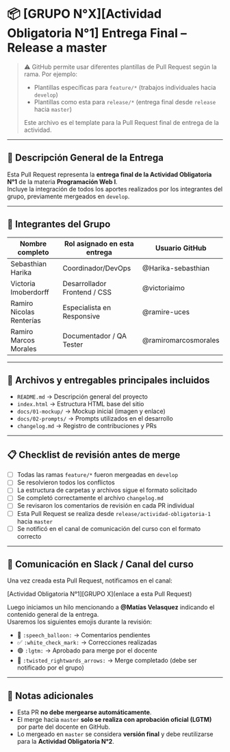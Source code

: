 # 📦 [GRUPO N°X][Actividad Obligatoria N°1] Entrega Final – Release a master

> ⚠️ GitHub permite usar diferentes plantillas de Pull Request según la rama.
> Por ejemplo:
> - Plantillas específicas para `feature/*` (trabajos individuales hacia `develop`)
> - Plantillas como esta para `release/*` (entrega final desde `release` hacia `master`)
>
> Este archivo es el template para la Pull Request final de entrega de la actividad.

---

## 🧾 Descripción General de la Entrega

Esta Pull Request representa la **entrega final de la Actividad Obligatoria N°1** de la materia **Programación Web I**.  
Incluye la integración de todos los aportes realizados por los integrantes del grupo, previamente mergeados en `develop`.

---

## 👥 Integrantes del Grupo

| Nombre completo          | Rol asignado en esta entrega | Usuario GitHub      |
|--------------------------|------------------------------|---------------------|
| Sebasthian Harika    | Coordinador/DevOps | @Harika-sebasthian |
| Victoria Imoberdorff | Desarrollador Frontend / CSS | @victoriaimo |
| Ramiro Nicolas Renterías | Especialista en Responsive | @ramire-uces  |
| Ramiro Marcos Morales | Documentador / QA Tester | @ramiromarcosmorales |

---

## 📂 Archivos y entregables principales incluidos

- `README.md` → Descripción general del proyecto  
- `index.html` → Estructura HTML base del sitio  
- `docs/01-mockup/` → Mockup inicial (imagen y enlace)  
- `docs/02-prompts/` → Prompts utilizados en el desarrollo  
- `changelog.md` → Registro de contribuciones y PRs  

---

## 📋 Checklist de revisión antes de merge

- [ ] Todas las ramas `feature/*` fueron mergeadas en `develop`
- [ ] Se resolvieron todos los conflictos
- [ ] La estructura de carpetas y archivos sigue el formato solicitado
- [ ] Se completó correctamente el archivo `changelog.md`
- [ ] Se revisaron los comentarios de revisión en cada PR individual
- [ ] Esta Pull Request se realiza desde `release/actividad-obligatoria-1` hacia `master`
- [ ] Se notificó en el canal de comunicación del curso con el formato correcto

---

## 📣 Comunicación en Slack / Canal del curso

Una vez creada esta Pull Request, notificamos en el canal:

[Actividad Obligatoria N°1][GRUPO X](enlace a esta Pull Request)


Luego iniciamos un hilo mencionando a **@Matías Velasquez** indicando el contenido general de la entrega.  
Usaremos los siguientes emojis durante la revisión:

- 💬 `:speech_balloon:` → Comentarios pendientes  
- ✅ `:white_check_mark:` → Correcciones realizadas  
- 🟢 `:lgtm:` → Aprobado para merge por el docente  
- 🔀 `:twisted_rightwards_arrows:` → Merge completado (debe ser notificado por el grupo)  

---

## 📌 Notas adicionales

- Esta PR **no debe mergearse automáticamente**.  
- El merge hacia `master` **solo se realiza con aprobación oficial (LGTM)** por parte del docente en GitHub.  
- Lo mergeado en `master` se considera **versión final** y debe reutilizarse para la **Actividad Obligatoria N°2**.